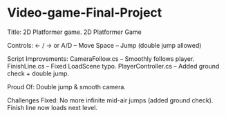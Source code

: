 # Video-game-Final-Project
Title: 
2D Platformer game.
2D Platformer Game
 
Controls:
 ← / → or A/D – Move
 Space – Jump (double jump allowed)

Script Improvements:
 CameraFollow.cs – Smoothly follows player.
 FinishLine.cs – Fixed LoadScene typo.
PlayerController.cs – Added ground check + double jump.

Proud Of:
Double jump & smooth camera.

Challenges Fixed:
No more infinite mid-air jumps (added ground check).
Finish line now loads next level.

